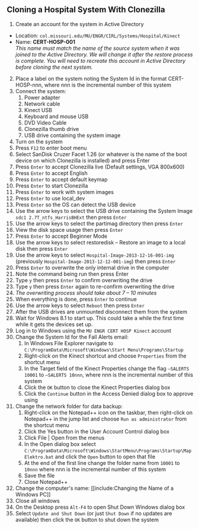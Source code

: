 ## Cloning a Hospital System With Clonezilla

1. Create an account for the system in Active Directory
  * Location: ```col.missouri.edu/MU/ENGR/CIRL/Systems/Hospital/Kinect```
  * Name: **CERT-HOSP-001**  
      *This name must match the name of the source system when it was joined to the Active Directory. We will change it after the restore process is complete. You will need to recreate this account in Active Directory before cloning the next system.*
2. Place a label on the system noting the System Id in the format CERT-HOSP-nnn, where nnn is the incremental number of this system
3. Connect the system:  
   1. Power adapter
   2. Network cable
   3. Kinect USB
   4. Keyboard and mouse USB
   5. DVD Video Cable
   6. Clonezilla thumb drive
   7. USB drive containing the system image
4. Turn on the system
5. Press `F12` to enter boot menu
6. Select SanDisk Cruzer Facet 1.26 (or whatever is the name of the boot device on which Clonezilla is installed) and press Enter
7. Press `Enter` to accept Clonezilla live (Default settings, VGA 800x600)
8. Press `Enter` to accept English
9. Press `Enter` to accept default keymap
10. Press `Enter` to start Clonezilla
11. Press `Enter` to work with system images
12. Press `Enter` to use local_dev
13. Press `Enter` so the OS can detect the USB device
14. Use the arrow keys to select the USB drive containing the System Image `sdc1 2.7T_ntfs_HarrisBHExt` then press `Enter`
15. Use the arrow keys to select the partimag directory then press `Enter`
16. View the disk space usage then press `Enter`
17. Press `Enter` to accept Beginner Mode
18. Use the arrow keys to select restoredisk – Restore an image to a local disk then press `Enter`
19. Use the arrow keys to select `Hospital-Image-2013-12-16-001-img` (previously `Hospital-Image-2013-12-12-001-img`) then press `Enter`
20. Press `Enter` to overwrite the only internal drive in the computer
21. Note the command being run then press Enter
22. Type `y` then press `Enter` to confirm overwriting the drive
23. Type `y` then press `Enter` again to re-confirm overwriting the drive
24. *The overwriting process should take about 7 – 10 minutes*
25. When everything is done, press `Enter` to continue
26. Use the arrow keys to select `Reboot` then press `Enter`
27. After the USB drives are unmounted disconnect them from the system
28. Wait for Windows 8.1 to start up. This could take a while the first time while it gets the devices set up.
29. Log in to Windows using the `MU ENGR CERT HOSP Kinect` account
1. Change the System Id for the Fall Alerts email:
   1. In Windows File Explorer navigate to `C:\ProgramData\Microsoft\Windows\Start Menu\Programs\Startup`
   1. Right-click on the Kinect shortcut and choose `Properties` from the shortcut menu
   1. In the Target field of the Kinect Properties change the flag `–SALERTS 10001` to `–SALERTS 10nnn`, where nnn is the incremental number of this system
   1. Click the `OK` button to close the Kinect Properties dialog box
   1. Click the `Continue` button in the Access Denied dialog box to approve using 
1. Change the network folder for data backup:
   1. Right-click on the Notepad++ icon on the taskbar, then right-click on Notepad++ in the jump list and choose `Run as administrator` from the shortcut menu
   1. Click the Yes button in the User Account Control dialog box
   1. Click File | Open from the menus
   1. In the Open dialog box select `C:\ProgramData\Microsoft\Windows\StartMenu\Programs\Startup\MapElektro.bat` and click the `Open` button to open that file
   1. At the end of the first line change the folder name from `10001` to `10nnn` where nnn is the incremental number of this system
   1. Save the file
   1. Close Notepad++
1. Change the computer's name:  [[include:Changing the Name of a Windows PC]]
1. Close all windows
1. On the Desktop press `Alt-F4` to open Shut Down Windows dialog box
1. Select `Update and Shut Down` (or just `Shut Down` if no updates are available) then click the `OK` button to shut down the system

 